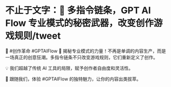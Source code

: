 # 不止于文字：🔗 多指令链条，GPT AI Flow 专业模式的秘密武器，改变创作游戏规则/tweet

🚀 #创作革命 #GPTAIFlow 🧩 揭秘专业模式的力量！不再是单调的内容生产，而是一场真正的创意狂潮。多指令链条不只改变游戏规则，它们重新定义了创作。

💡 我们超越了传统 AI 工具的局限，赋予创作者自由度和灵活性。

🔗 跟随我们，体验 #GPTAIFlow 的独特魅力，让你的内容出类拔萃。
